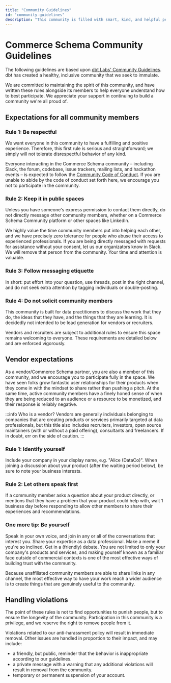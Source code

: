 ```yaml
---
title: "Community Guidelines"
id: "community-guidelines"
description: "This community is filled with smart, kind, and helpful people who share our commitment to elevating the analytics profession in the world of eCommerce. These rules help everyone understand how to best participate."
---
```


# Commerce Schema Community Guidelines

The following guidelines are based upon [dbt Labs' Community Guidelines](https://docs.getdbt.com/community/resources/community-rules-of-the-road). dbt has created a healthy, inclusive community that we seek to immulate.

We are committed to maintaining the spirit of this community, and have written these rules alongside its members to help everyone understand how to best participate. We appreciate your support in continuing to build a community we're all proud of.

## Expectations for all community members
### Rule 1: Be respectful
We want everyone in this community to have a fulfilling and positive experience. Therefore, this first rule is serious and straightforward; we simply will not tolerate disrespectful behavior of any kind.

Everyone interacting in the Commerce Schema community – including Slack, the forum, codebase, issue trackers, mailing lists, and hackathon events – is expected to follow the [Community Code of Conduct](/docs/community/community-guidelines/code-of-conduct). If you are unable to abide by the code of conduct set forth here, we encourage you not to participate in the community.

### Rule 2: Keep it in public spaces
Unless you have someone's express permission to contact them directly, do not directly message other community members, whether on a Commerce Schema Community platform or other spaces like LinkedIn.

We highly value the time community members put into helping each other, and we have precisely zero tolerance for people who abuse their access to experienced professionals. If you are being directly messaged with requests for assistance without your consent, let us our organizators know in Slack. We will remove that person from the community. Your time and attention is valuable.

### Rule 3: Follow messaging etiquette
In short: put effort into your question, use threads, post in the right channel, and do not seek extra attention by tagging individuals or double-posting.

### Rule 4: Do not solicit community members
This community is built for data practitioners to discuss the work that they do, the ideas that they have, and the things that they are learning. It is decidedly not intended to be lead generation for vendors or recruiters.

Vendors and recruiters are subject to additional rules to ensure this space remains welcoming to everyone. These requirements are detailed below and are enforced vigorously.

## Vendor expectations

As a vendor/Commerce Schema partner, you are also a member of this community, and we encourage you to participate fully in the space. We have seen folks grow fantastic user relationships for their products when they come in with the mindset to share rather than pushing a pitch. At the same time, active community members have a finely honed sense of when they are being reduced to an audience or a resource to be monetized, and their response is reliably negative.

:::info Who is a vendor?
Vendors are generally individuals belonging to companies that are creating products or services primarily targeted at data professionals, but this title also includes recruiters, investors, open source maintainers (with or without a paid offering), consultants and freelancers. If in doubt, err on the side of caution. 
:::

### Rule 1: Identify yourself 
Include your company in your display name, e.g. "Alice (DataCo)". When joining a discussion about your product (after the waiting period below), be sure to note your business interests. 

### Rule 2: Let others speak first
If a community member asks a question about your product directly, or mentions that they have a problem that your product could help with, wait 1 business day before responding to allow other members to share their experiences and recommendations.

### One more tip: Be yourself
Speak in your own voice, and join in any or all of the conversations that interest you. Share your expertise as a data professional. Make a meme if you're so inclined. Get in a (friendly) debate. You are not limited to only your company's products and services, and making yourself known as a familiar face outside of commercial contexts is one of the most effective ways of building trust with the community.

Because unaffiliated community members are able to share links in any channel, the most effective way to have your work reach a wider audience is to create things that are genuinely useful to the community. 


## Handling violations

The point of these rules is not to find opportunities to punish people, but to ensure the longevity of the community. Participation in this community is a privilege, and we reserve the right to remove people from it. 

Violations related to our anti-harassment policy will result in immediate removal. Other issues are handled in proportion to their impact, and may include:

- a friendly, but public, reminder that the behavior is inappropriate according to our guidelines.
- a private message with a warning that any additional violations will result in removal from the community.
- temporary or permanent suspension of your account.